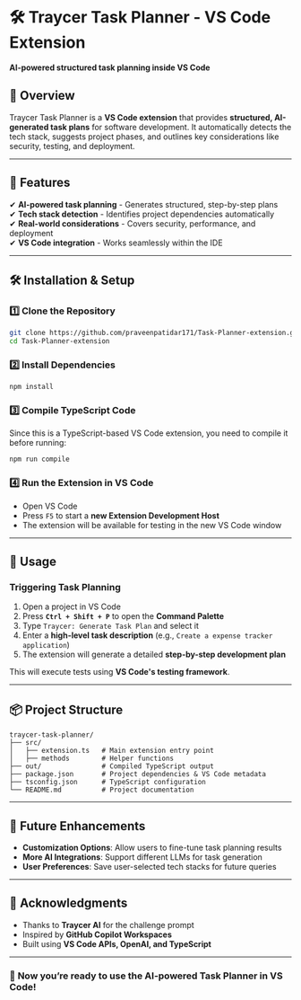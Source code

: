 # 🛠️ Traycer Task Planner - VS Code Extension  

**AI-powered structured task planning inside VS Code**  

## 📖 Overview  
Traycer Task Planner is a **VS Code extension** that provides **structured, AI-generated task plans** for software development. It automatically detects the tech stack, suggests project phases, and outlines key considerations like security, testing, and deployment.  

---

## 🚀 Features  

✔ **AI-powered task planning** - Generates structured, step-by-step plans  
✔ **Tech stack detection** - Identifies project dependencies automatically  
✔ **Real-world considerations** - Covers security, performance, and deployment  
✔ **VS Code integration** - Works seamlessly within the IDE  

---

## 🛠 Installation & Setup  

### 1️⃣ **Clone the Repository**  
```sh
git clone https://github.com/praveenpatidar171/Task-Planner-extension.git
cd Task-Planner-extension
```

### 2️⃣ **Install Dependencies**  
```sh
npm install
```

### 3️⃣ **Compile TypeScript Code**  
Since this is a TypeScript-based VS Code extension, you need to compile it before running:  
```sh
npm run compile
```

### 4️⃣ **Run the Extension in VS Code**  
- Open VS Code  
- Press `F5` to start a **new Extension Development Host**  
- The extension will be available for testing in the new VS Code window  

---

## 🎯 **Usage**  

### **Triggering Task Planning**  
1. Open a project in VS Code  
2. Press **`Ctrl + Shift + P`** to open the **Command Palette**  
3. Type `Traycer: Generate Task Plan` and select it  
4. Enter a **high-level task description** (e.g., `Create a expense tracker application`)  
5. The extension will generate a detailed **step-by-step development plan**  


This will execute tests using **VS Code's testing framework**.  

---

## 📦 **Project Structure**  

```
traycer-task-planner/
├── src/
│   ├── extension.ts   # Main extension entry point
│   ├── methods        # Helper functions
├── out/               # Compiled TypeScript output
├── package.json       # Project dependencies & VS Code metadata
├── tsconfig.json      # TypeScript configuration
└── README.md          # Project documentation
```

---

## 🚀 **Future Enhancements**  

- **Customization Options**: Allow users to fine-tune task planning results  
- **More AI Integrations**: Support different LLMs for task generation  
- **User Preferences**: Save user-selected tech stacks for future queries  

---

## 🙌 **Acknowledgments**  

- Thanks to **Traycer AI** for the challenge prompt  
- Inspired by **GitHub Copilot Workspaces**  
- Built using **VS Code APIs, OpenAI, and TypeScript**  

---

### 🚀 **Now you’re ready to use the AI-powered Task Planner in VS Code!**  

